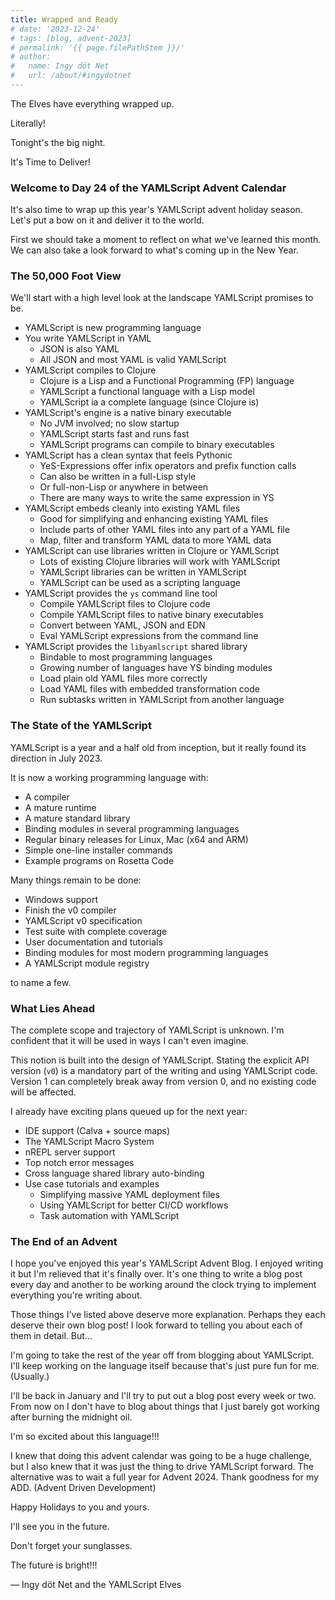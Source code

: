 ```yaml
---
title: Wrapped and Ready
# date: '2023-12-24'
# tags: [blog, advent-2023]
# permalink: '{{ page.filePathStem }}/'
# author:
#   name: Ingy döt Net
#   url: /about/#ingydotnet
---
```


The Elves have everything wrapped up.

Literally!

Tonight's the big night.

It's Time to Deliver!


### Welcome to Day 24 of the YAMLScript Advent Calendar

It's also time to wrap up this year's YAMLScript advent holiday season.
Let's put a bow on it and deliver it to the world.

First we should take a moment to reflect on what we've learned this month.
We can also take a look forward to what's coming up in the New Year.


### The 50,000 Foot View

We'll start with a high level look at the landscape YAMLScript promises to be.

* YAMLScript is new programming language
* You write YAMLScript in YAML
  * JSON is also YAML
  * All JSON and most YAML is valid YAMLScript
* YAMLScript compiles to Clojure
  * Clojure is a Lisp and a Functional Programming (FP) language
  * YAMLScript a functional language with a Lisp model
  * YAMLScript ia a complete language (since Clojure is)
* YAMLScript's engine is a native binary executable
  * No JVM involved; no slow startup
  * YAMLScript starts fast and runs fast
  * YAMLScript programs can compile to binary executables
* YAMLScript has a clean syntax that feels Pythonic
  * YeS-Expressions offer infix operators and prefix function calls
  * Can also be written in a full-Lisp style
  * Or full-non-Lisp or anywhere in between
  * There are many ways to write the same expression in YS
* YAMLScript embeds cleanly into existing YAML files
  * Good for simplifying and enhancing existing YAML files
  * Include parts of other YAML files into any part of a YAML file
  * Map, filter and transform YAML data to more YAML data
* YAMLScript can use libraries written in Clojure or YAMLScript
  * Lots of existing Clojure libraries will work with YAMLScript
  * YAMLScript libraries can be written in YAMLScript
  * YAMLScript can be used as a scripting language
* YAMLScript provides the `ys` command line tool
  * Compile YAMLScript files to Clojure code
  * Compile YAMLScript files to native binary executables
  * Convert between YAML, JSON and EDN
  * Eval YAMLScript expressions from the command line
* YAMLScript provides the `libyamlscript` shared library
  * Bindable to most programming languages
  * Growing number of languages have YS binding modules
  * Load plain old YAML files more correctly
  * Load YAML files with embedded transformation code
  * Run subtasks written in YAMLScript from another language


### The State of the YAMLScript

YAMLScript is a year and a half old from inception, but it really found its
direction in July 2023.

It is now a working programming language with:

* A compiler
* A mature runtime
* A mature standard library
* Binding modules in several programming languages
* Regular binary releases for Linux, Mac (x64 and ARM)
* Simple one-line installer commands
* Example programs on Rosetta Code

Many things remain to be done:

* Windows support
* Finish the v0 compiler
* YAMLScript v0 specification
* Test suite with complete coverage
* User documentation and tutorials
* Binding modules for most modern programming languages
* A YAMLScript module registry

to name a few.


### What Lies Ahead

The complete scope and trajectory of YAMLScript is unknown.
I'm confident that it will be used in ways I can't even imagine.

This notion is built into the design of YAMLScript.
Stating the explicit API version (`v0`) is a mandatory part of the writing and
using YAMLScript code.
Version 1 can completely break away from version 0, and no existing code will
be affected.

I already have exciting plans queued up for the next year:

* IDE support (Calva + source maps)
* The YAMLScript Macro System
* nREPL server support
* Top notch error messages
* Cross language shared library auto-binding
* Use case tutorials and examples
  * Simplifying massive YAML deployment files
  * Using YAMLScript for better CI/CD workflows
  * Task automation with YAMLScript


### The End of an Advent

I hope you've enjoyed this year's YAMLScript Advent Blog.
I enjoyed writing it but I'm relieved that it's finally over.
It's one thing to write a blog post every day and another to be working around
the clock trying to implement everything you're writing about.

Those things I've listed above deserve more explanation.
Perhaps they each deserve their own blog post!
I look forward to telling you about each of them in detail.
But...

I'm going to take the rest of the year off from blogging about YAMLScript.
I'll keep working on the language itself because that's just pure fun for me.
(Usually.)

I'll be back in January and I'll try to put out a blog post every week or two.
From now on I don't have to blog about things that I just barely got working
after burning the midnight oil.

I'm so excited about this language!!!

I knew that doing this advent calendar was going to be a huge challenge, but I
also knew that it was just the thing to drive YAMLScript forward.
The alternative was to wait a full year for Advent 2024.
Thank goodness for my ADD. (Advent Driven Development)

Happy Holidays to you and yours.

I'll see you in the future.

Don't forget your sunglasses.

The future is bright!!!

— Ingy döt Net and the YAMLScript Elves
